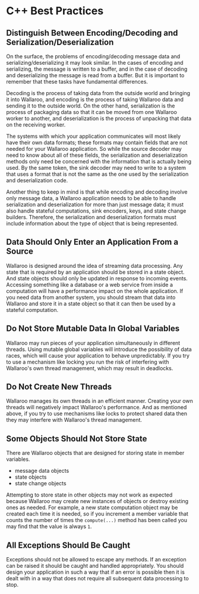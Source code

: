 # C++ Best Practices

## Distinguish Between Encoding/Decoding and Serialization/Deserialization

On the surface, the problems of encoding/decoding message data and serializing/deserializing it may look similar. In the cases of encoding and serializing, the message is written to a buffer, and in the case of decoding and deserializing the message is read from a buffer. But it is important to remember that these tasks have fundamental differences.

Decoding is the process of taking data from the outside world and bringing it into Wallaroo, and encoding is the process of taking Wallaroo data and sending it to the outside world. On the other hand, serialization is the process of packaging data so that it can be moved from one Wallaroo worker to another, and deserialization is the process of unpacking that data on the receiving worker.

The systems with which your application communicates will most likely have their own data formats; these formats may contain fields that are not needed for your Wallaroo application. So while the source decoder may need to know about all of these fields, the serialization and deserialization methods only need be concerned with the information that is actually being used. By the same token, the sink decoder may need to write to a system that uses a format that is not the same as the one used by the serialization and deserialization code.

Another thing to keep in mind is that while encoding and decoding involve only message data, a Wallaroo application needs to be able to handle serialization and deserialization for more than just message data; it must also handle stateful computations, sink encoders, keys, and state change builders. Therefore, the serialization and deserialization formats must include information about the type of object that is being represented.

## Data Should Only Enter an Application From a Source

Wallaroo is designed around the idea of streaming data processing. Any state that is required by an application should be stored in a state object. And state objects should only be updated in response to incoming events. Accessing something like a database or a web service from inside a computation will have a performance impact on the whole application. If you need data from another system, you should stream that data into Wallaroo and store it in a state object so that it can then be used by a stateful computation.

## Do Not Store Mutable Data In Global Variables

Wallaroo may run pieces of your application simultaneously in different threads. Using mutable global variables will introduce the possibility of data races, which will cause your application to behave unpredictably. If you try to use a mechanism like locking you run the risk of interfering with Wallaroo's own thread management, which may result in deadlocks.

## Do Not Create New Threads

Wallaroo manages its own threads in an efficient manner. Creating your own threads will negatively impact Wallaroo's performance. And as mentioned above, if you try to use mechanisms like locks to protect shared data then they may interfere with Wallaroo's thread management.

## Some Objects Should Not Store State

There are Wallaroo objects that are designed for storing state in member variables.

* message data objects
* state objects
* state change objects

Attempting to store state in other objects may not work as expected because Wallaroo may create new instances of objects or destroy existing ones as needed. For example, a new state computation object may be created each time it is needed, so if you increment a member variable that counts the number of times the `compute(...)` method has been called you may find that the value is always `1`.

## All Exceptions Should Be Caught

Exceptions should not be allowed to escape any methods. If an exception can be raised it should be caught and handled appropriately. You should design your application in such a way that if an error is possible then it is dealt with in a way that does not require all subsequent data processing to stop.
